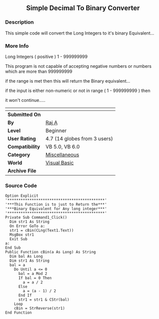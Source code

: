 ﻿<div align="center">

## Simple Decimal To Binary Converter


</div>

### Description

This simple code will convert the Long Integers to it's binary Equivalent...
 
### More Info
 
Long Integers ( positive ) 1 - 999999999

This program is not capable of accepting negative numbers or numbers which are more than 999999999

if the range is met then this will return the Binary equivalent...

if the input is either non-numeric or not in range ( 1 - 999999999 ) then

it won't continue.....


<span>             |<span>
---                |---
**Submitted On**   |
**By**             |[Raj A](https://github.com/Planet-Source-Code/PSCIndex/blob/master/ByAuthor/raj-a.md)
**Level**          |Beginner
**User Rating**    |4.7 (14 globes from 3 users)
**Compatibility**  |VB 5\.0, VB 6\.0
**Category**       |[Miscellaneous](https://github.com/Planet-Source-Code/PSCIndex/blob/master/ByCategory/miscellaneous__1-1.md)
**World**          |[Visual Basic](https://github.com/Planet-Source-Code/PSCIndex/blob/master/ByWorld/visual-basic.md)
**Archive File**   |[](https://github.com/Planet-Source-Code/raj-a-simple-decimal-to-binary-converter__1-5055/archive/master.zip)





### Source Code

```
Option Explicit
'********************************************'
'***This Function is to just to Return the***'
'***Binary Equivalent for Any long integer***'
'********************************************'
Private Sub Command1_Click()
  Dim str1 As String
  On Error GoTo a:
  str1 = cBin(CLng(Text1.Text))
  MsgBox str1
  Exit Sub
a:
End Sub
Public Function cBin(a As Long) As String
  Dim bal As Long
  Dim str1 As String
  bal = a
    Do Until a <= 0
      bal = a Mod 2
      If bal = 0 Then
        a = a / 2
      Else
        a = (a - 1) / 2
      End If
      str1 = str1 & CStr(bal)
    Loop
    cBin = StrReverse(str1)
End Function
```

